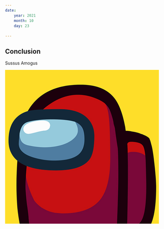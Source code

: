 ```yaml
---
date:
    year: 2021
    month: 10
    day: 23

---
```


## Conclusion
Sussus Amogus  

![sus](/img/sus.jpg)
